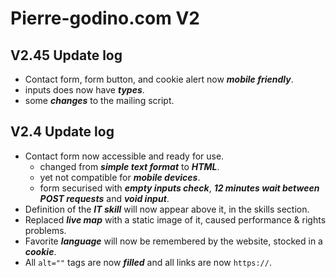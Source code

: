 # Pierre-godino.com V2

## V2.45 Update log

- Contact form, form button, and cookie alert now ___mobile friendly___.  
- inputs does now have ___types___.  
- some ___changes___ to the mailing script.  



## V2.4 Update log

- Contact form now accessible and ready for use.  
  - changed from ___simple text format___ to ___HTML___.  
  - yet not compatible for ___mobile devices___.  
  - form securised with ___empty inputs check___, ___12 minutes wait between POST requests___ and ___void input___.  
- Definition of the ___IT skill___ will now appear above it, in the skills section.  
- Replaced ___live map___ with a static image of it, caused performance & rights problems.  
- Favorite ___language___ will now be remembered by the website, stocked in a ___cookie___.  
- All ```alt=""``` tags are now ___filled___ and all links are now ```https://```.  


